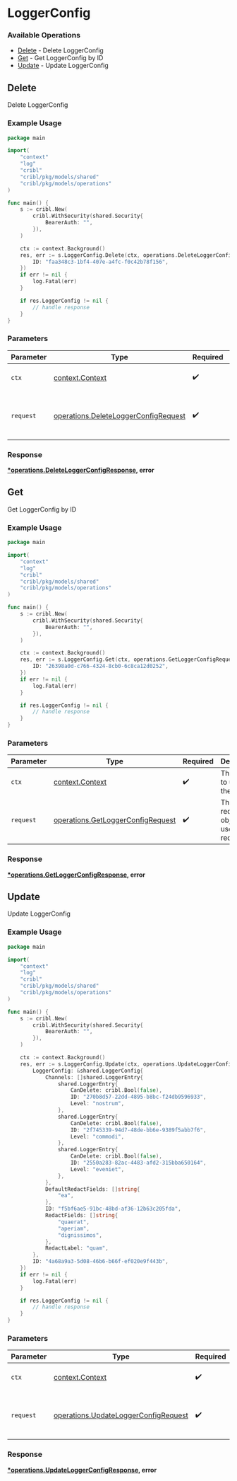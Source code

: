 # LoggerConfig

### Available Operations

* [Delete](#delete) - Delete LoggerConfig
* [Get](#get) - Get LoggerConfig by ID
* [Update](#update) - Update LoggerConfig

## Delete

Delete LoggerConfig

### Example Usage

```go
package main

import(
	"context"
	"log"
	"cribl"
	"cribl/pkg/models/shared"
	"cribl/pkg/models/operations"
)

func main() {
    s := cribl.New(
        cribl.WithSecurity(shared.Security{
            BearerAuth: "",
        }),
    )

    ctx := context.Background()
    res, err := s.LoggerConfig.Delete(ctx, operations.DeleteLoggerConfigRequest{
        ID: "faa348c3-1bf4-407e-a4fc-f0c42b78f156",
    })
    if err != nil {
        log.Fatal(err)
    }

    if res.LoggerConfig != nil {
        // handle response
    }
}
```

### Parameters

| Parameter                                                                                    | Type                                                                                         | Required                                                                                     | Description                                                                                  |
| -------------------------------------------------------------------------------------------- | -------------------------------------------------------------------------------------------- | -------------------------------------------------------------------------------------------- | -------------------------------------------------------------------------------------------- |
| `ctx`                                                                                        | [context.Context](https://pkg.go.dev/context#Context)                                        | :heavy_check_mark:                                                                           | The context to use for the request.                                                          |
| `request`                                                                                    | [operations.DeleteLoggerConfigRequest](../../models/operations/deleteloggerconfigrequest.md) | :heavy_check_mark:                                                                           | The request object to use for the request.                                                   |


### Response

**[*operations.DeleteLoggerConfigResponse](../../models/operations/deleteloggerconfigresponse.md), error**


## Get

Get LoggerConfig by ID

### Example Usage

```go
package main

import(
	"context"
	"log"
	"cribl"
	"cribl/pkg/models/shared"
	"cribl/pkg/models/operations"
)

func main() {
    s := cribl.New(
        cribl.WithSecurity(shared.Security{
            BearerAuth: "",
        }),
    )

    ctx := context.Background()
    res, err := s.LoggerConfig.Get(ctx, operations.GetLoggerConfigRequest{
        ID: "26398a0d-c766-4324-8cb0-6c8ca12d0252",
    })
    if err != nil {
        log.Fatal(err)
    }

    if res.LoggerConfig != nil {
        // handle response
    }
}
```

### Parameters

| Parameter                                                                              | Type                                                                                   | Required                                                                               | Description                                                                            |
| -------------------------------------------------------------------------------------- | -------------------------------------------------------------------------------------- | -------------------------------------------------------------------------------------- | -------------------------------------------------------------------------------------- |
| `ctx`                                                                                  | [context.Context](https://pkg.go.dev/context#Context)                                  | :heavy_check_mark:                                                                     | The context to use for the request.                                                    |
| `request`                                                                              | [operations.GetLoggerConfigRequest](../../models/operations/getloggerconfigrequest.md) | :heavy_check_mark:                                                                     | The request object to use for the request.                                             |


### Response

**[*operations.GetLoggerConfigResponse](../../models/operations/getloggerconfigresponse.md), error**


## Update

Update LoggerConfig

### Example Usage

```go
package main

import(
	"context"
	"log"
	"cribl"
	"cribl/pkg/models/shared"
	"cribl/pkg/models/operations"
)

func main() {
    s := cribl.New(
        cribl.WithSecurity(shared.Security{
            BearerAuth: "",
        }),
    )

    ctx := context.Background()
    res, err := s.LoggerConfig.Update(ctx, operations.UpdateLoggerConfigRequest{
        LoggerConfig: &shared.LoggerConfig{
            Channels: []shared.LoggerEntry{
                shared.LoggerEntry{
                    CanDelete: cribl.Bool(false),
                    ID: "270b8d57-22dd-4895-b8bc-f24db9596933",
                    Level: "nostrum",
                },
                shared.LoggerEntry{
                    CanDelete: cribl.Bool(false),
                    ID: "2f745339-94d7-48de-bb6e-9389f5abb7f6",
                    Level: "commodi",
                },
                shared.LoggerEntry{
                    CanDelete: cribl.Bool(false),
                    ID: "2550a283-82ac-4483-afd2-315bba650164",
                    Level: "eveniet",
                },
            },
            DefaultRedactFields: []string{
                "ea",
            },
            ID: "f5bf6ae5-91bc-48bd-af36-12b63c205fda",
            RedactFields: []string{
                "quaerat",
                "aperiam",
                "dignissimos",
            },
            RedactLabel: "quam",
        },
        ID: "4a68a9a3-5d08-46b6-b66f-ef020e9f443b",
    })
    if err != nil {
        log.Fatal(err)
    }

    if res.LoggerConfig != nil {
        // handle response
    }
}
```

### Parameters

| Parameter                                                                                    | Type                                                                                         | Required                                                                                     | Description                                                                                  |
| -------------------------------------------------------------------------------------------- | -------------------------------------------------------------------------------------------- | -------------------------------------------------------------------------------------------- | -------------------------------------------------------------------------------------------- |
| `ctx`                                                                                        | [context.Context](https://pkg.go.dev/context#Context)                                        | :heavy_check_mark:                                                                           | The context to use for the request.                                                          |
| `request`                                                                                    | [operations.UpdateLoggerConfigRequest](../../models/operations/updateloggerconfigrequest.md) | :heavy_check_mark:                                                                           | The request object to use for the request.                                                   |


### Response

**[*operations.UpdateLoggerConfigResponse](../../models/operations/updateloggerconfigresponse.md), error**

